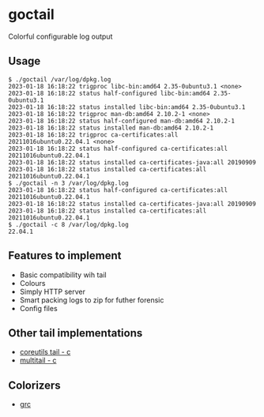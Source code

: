 # goctail
Colorful configurable log output

## Usage

```
$ ./goctail /var/log/dpkg.log
2023-01-18 16:18:22 trigproc libc-bin:amd64 2.35-0ubuntu3.1 <none>
2023-01-18 16:18:22 status half-configured libc-bin:amd64 2.35-0ubuntu3.1
2023-01-18 16:18:22 status installed libc-bin:amd64 2.35-0ubuntu3.1
2023-01-18 16:18:22 trigproc man-db:amd64 2.10.2-1 <none>
2023-01-18 16:18:22 status half-configured man-db:amd64 2.10.2-1
2023-01-18 16:18:22 status installed man-db:amd64 2.10.2-1
2023-01-18 16:18:22 trigproc ca-certificates:all 20211016ubuntu0.22.04.1 <none>
2023-01-18 16:18:22 status half-configured ca-certificates:all 20211016ubuntu0.22.04.1
2023-01-18 16:18:22 status installed ca-certificates-java:all 20190909
2023-01-18 16:18:22 status installed ca-certificates:all 20211016ubuntu0.22.04.1
$ ./goctail -n 3 /var/log/dpkg.log
2023-01-18 16:18:22 status half-configured ca-certificates:all 20211016ubuntu0.22.04.1
2023-01-18 16:18:22 status installed ca-certificates-java:all 20190909
2023-01-18 16:18:22 status installed ca-certificates:all 20211016ubuntu0.22.04.1
$ ./goctail -c 8 /var/log/dpkg.log
22.04.1
```
## Features to implement

* Basic compatibility wih tail
* Colours
* Simply HTTP server
* Smart packing logs to zip for futher forensic
* Config files

## Other tail implementations

* [coreutils tail - c](https://github.com/coreutils/coreutils/blob/master/src/tail.c)
* [multitail - c](https://github.com/halturin/multitail)

## Colorizers

* [grc](https://github.com/garabik/grc  )